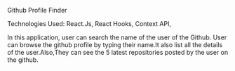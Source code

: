 Github Profile Finder

Technologies Used: React.Js, React Hooks, Context API, 

In this application, user can search the name of the user of the Github. User can browse the github profile by typing their name.It also list
all the details of the user.Also,They can see the 5 latest repositories posted by the user on the github. 
